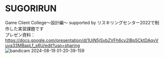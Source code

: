 # SUGORIRUN  
Game Client College～設計編～ supported by リスキリングセンター2022で制作した実習課題です  
プレゼン資料：https://docs.google.com/presentation/d/1UiN5jSvbZVFh6cv2lBp5CktDAqyVuva33MBapLf_s6U/edit?usp=sharing  
![bandicam 2024-08-19 01-20-39-159](https://github.com/user-attachments/assets/7aeae0c5-2b71-4add-bbea-288c95723e3d)
